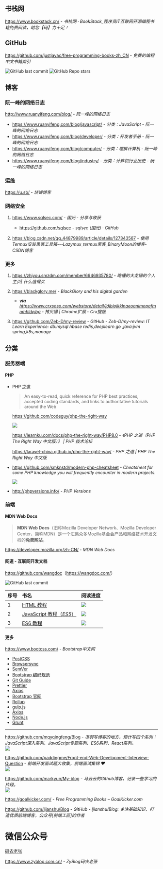 
## 书栈网

https://www.bookstack.cn/ - *书栈网 · BookStack_程序员IT互联网开源编程书籍免费阅读，助您【码】力十足！*

## GitHub

https://github.com/justjavac/free-programming-books-zh_CN - *免费的编程中文书籍索引*

![GitHub last commit](https://img.shields.io/github/last-commit/justjavac/free-programming-books-zh_CN?color=blue&logo=github)
![GitHub Repo stars](https://img.shields.io/github/stars/justjavac/free-programming-books-zh_CN?style=social)

## 博客

### 阮一峰的网络日志

http://www.ruanyifeng.com/blog/ - *阮一峰的网络日志*
- https://www.ruanyifeng.com/blog/javascript/ - *分类：JavaScript - 阮一峰的网络日志*
- https://www.ruanyifeng.com/blog/developer/ - *分类：开发者手册 - 阮一峰的网络日志*
- https://www.ruanyifeng.com/blog/computer/ - *分类：理解计算机 - 阮一峰的网络日志*
- https://www.ruanyifeng.com/blog/industry/ - *分类：计算机行业历史 - 阮一峰的网络日志*

### 运维

https://u.sb/ - *烧饼博客*

### 网络安全

1. https://www.sqlsec.com/ - *国光 - 分享与收获*

    -  https://github.com/sqlsec - *sqlsec (国光) · GitHub*

2. https://blog.csdn.net/qq_44879989/article/details/127343567 - *使用Termux安装黑客工具箱---Lazymux_termux黑客_BinaryMoon的博客-CSDN博客*

### 更多

1. https://zhiyou.smzdm.com/member/6946935780/ - *略懂的大龙猫的个人主页| 什么值得买*

2. https://blackglory.me/ - *BlackGlory and his digital garden*
    - _**via** https://www.crxsoso.com/webstore/detail/jdjbiojkklnaeoanimopafmnmhldejbg - *拷贝猫 | Chrome扩展 - Crx搜搜*_

3. https://github.com/Zeb-D/my-review - *GitHub - Zeb-D/my-review: IT Learn Experience: db:mysql hbase redis,deeplearn go ,java:jvm spring,k8s,manage*

## 分类

### 服务器端

#### PHP

- PHP 之道
  > An easy-to-read, quick reference for PHP best practices, accepted coding standards, and links to authoritative tutorials around the Web
  
  
  https://github.com/codeguy/php-the-right-way

  ![](https://img.shields.io/github/last-commit/codeguy/php-the-right-way?logo=github&color=blue)
  
  https://learnku.com/docs/php-the-right-way/PHP8.0 - *《PHP 之道（PHP The Right Way 中文版）》 | PHP 技术论坛*
  
  https://laravel-china.github.io/php-the-right-way/ - *PHP 之道 | PHP The Right Way 中文版*
  
- https://github.com/smknstd/modern-php-cheatsheet - *Cheatsheet for some PHP knowledge you will frequently encounter in modern projects.*

  ![](https://img.shields.io/github/last-commit/smknstd/modern-php-cheatsheet?logo=github&color=blue)

- http://phpversions.info/ - *PHP Versions*

### 前端

#### MDN Web Docs

> **MDN Web Docs**（旧称Mozilla Developer Network、Mozilla Developer Center，简称MDN）是一个汇集众多Mozilla基金会产品和网络技术开发文档的**免费网站**。

https://developer.mozilla.org/zh-CN/ - *MDN Web Docs*


#### 网道 - 互联网开发文档

<https://github.com/wangdoc>（<https://wangdoc.com/>）

![GitHub last commit](https://flat.badgen.net/github/last-commit/wangdoc/website?icon=github&color=blue)


序号  | 书名  | 阅读进度
:---|:---|:---
1  | [HTML 教程](https://www.wangdoc.com/html/)  | ![](https://img.shields.io/badge/阅读进度-0%25-lightgrey)
2  | [JavaScript 教程（*ES5*）](https://www.wangdoc.com/javascript/)  | ![](https://img.shields.io/badge/阅读进度-30%25-brightgreen)
3  | [ES6 教程](https://www.wangdoc.com/es6/)  | ![](https://img.shields.io/badge/阅读进度-0%25-lightgrey)


#### 更多

https://www.bootcss.com/ - *Bootstrap中文网*
- [PostCSS]()
- [Browsersync]()
- [SemVer]()
- [Bootstrap 编码规范]()
- [Git Guide]()
- [Prettier]()
- [Axios]()
- [Bootstrap 官网]()
- [Rollup]()
- [gulp.js]()
- [Axios]()
- [Node.js]()
- [Grunt]()

----

https://github.com/mqyqingfeng/Blog - *冴羽写博客的地方，预计写四个系列：JavaScript深入系列、JavaScript专题系列、ES6系列、React系列。*  
![](https://flat.badgen.net/github/last-commit/mqyqingfeng/Blog?icon=github&color=blue)

https://github.com/paddingme/Front-end-Web-Development-Interview-Question - *前端开发面试题大收集，前端面试集锦 ❤️*  
![](https://flat.badgen.net/github/last-commit/paddingme/Front-end-Web-Development-Interview-Question?icon=github&color=blue)

https://github.com/markyun/My-blog - *马云云的Github博客，记录一些学习的片段。*  
![](https://flat.badgen.net/github/last-commit/markyun/My-blog?icon=github&color=blue)

https://goalkicker.com/ - *Free Programming Books – GoalKicker.com*

https://github.com/ljianshu/Blog - *GitHub - ljianshu/Blog: 关注基础知识，打造优质前端博客，公众号[前端工匠]的作者*

# 微信公众号

[码农老张](https://mp.weixin.qq.com/mp/profile_ext?action=home&__biz=MzIxODQyNTU1MA==&scene=124#wechat_redirect)

https://www.zyblog.com.cn/ - *ZyBlog码农老张*

